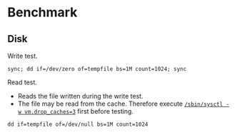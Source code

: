 # Benchmark

## Disk

Write test.

```shell
sync; dd if=/dev/zero of=tempfile bs=1M count=1024; sync
```

Read test.

* Reads the file written during the write test.
* The file may be read from the cache. Therefore execute [`/sbin/sysctl -w vm.drop_caches=3`](https://www.kernel.org/doc/Documentation/sysctl/vm.txt) first before testing.

```
dd if=tempfile of=/dev/null bs=1M count=1024
```
